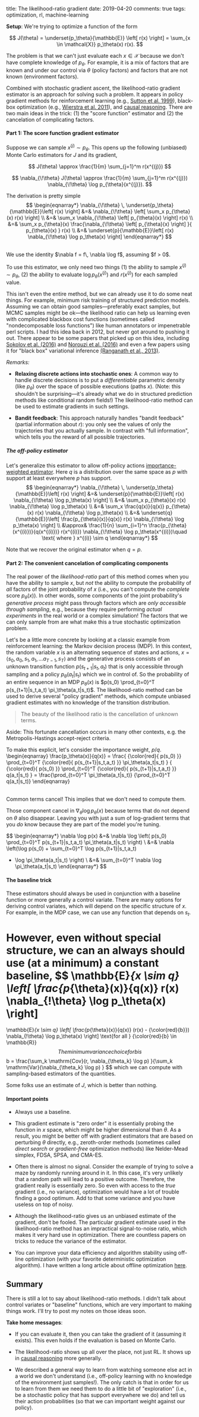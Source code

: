 title: The likelihood-ratio gradient
date: 2019-04-20
comments: true
tags: optimization, rl, machine-learning

**Setup**: We're trying to optimize a function of the form

$$
J(\theta) = \underset{p_\theta}{\mathbb{E}} \left[ r(x) \right] = \sum_{x \in \mathcal{X}} p_\theta(x) r(x).
$$

The problem is that we can't just evaluate each $x \in \mathcal{X}$ because we
don't have complete knowledge of $p_\theta$.  For example, it is a mix of
factors that are known and under our control via $\theta$ (policy factors) and
factors that are not known (environment factors).

Combined with stochastic gradient ascent, the likelihood-ratio gradient estimator is an approach for solving such a
problem.  It appears in policy gradient methods for reinforcement learning
(e.g.,
[Sutton et al. 1999](https://papers.nips.cc/paper/1713-policy-gradient-methods-for-reinforcement-learning-with-function-approximation.pdf)),
black-box optimization (e.g., [Wierstra et al. 2011](https://arxiv.org/abs/1106.4487)), and [causal reasoning](https://timvieira.github.io/blog/post/2016/12/19/counterfactual-reasoning-and-learning-from-logged-data/). There are two main ideas in the
trick: (1) the "score function" estimator and (2) the cancelation of
complicating factors.


#### Part 1: The score function gradient estimator

Suppose we can sample $x^{(j)} \sim p_\theta$. This opens up the following
(unbiased) Monte Carlo estimators for $J$ and its gradient,

$$
J(\theta) \approx \frac{1}{m} \sum_{j=1}^m r(x^{(j)})
$$

$$
\nabla_{\!\theta} J(\theta) \approx \frac{1}{m} \sum_{j=1}^m r(x^{(j)}) \nabla_{\!\theta} \log p_{\theta}(x^{(j)}).
$$


The derivation is pretty simple
$$
\begin{eqnarray*}
  \nabla_{\!\theta} \, \underset{p_\theta}{\mathbb{E}}\left[ r(x) \right]
  &=& \nabla_{\!\theta} \left[ \sum_x p_{\theta}(x) r(x) \right] \\
  &=& \sum_x \nabla_{\!\theta} \left[ p_{\theta}(x) \right] r(x) \\
  &=& \sum_x p_{\theta}(x) \frac{\nabla_{\!\theta} \left[ p_{\theta}(x) \right] }{ p_{\theta}(x) } r(x) \\
  &=& \underset{p}{\mathbb{E}}\left[ r(x) \nabla_{\!\theta} \log p_\theta(x) \right]
\end{eqnarray*}
$$

<br/>
We use the identity $\nabla f = f\, \nabla \log f$, assuming $f > 0$.

To use this estimator, we only need two things (1) the ability to sample
$x^{(j)} \sim p_{\theta}$, (2) the ability to evaluate $\log
p_{\theta}(x^{(j)})$ and $r(x^{(j)})$ for each sampled value.

This isn't even the entire method, but we can already use it to do some neat
things.  For example, minimum risk training of structured prediction models.
Assuming we can obtain good samples&mdash;preferably exact samples, but MCMC
samples might be ok&mdash;the likelihood ratio can help us learning even with
complicated blackbox cost functions (sometimes called "nondecomposable loss
functions") like human annotators or impenetrable perl scripts. I had this idea
back in 2012, but never got around to pushing it out. There appear to be some
papers that picked up on this idea, including
[Sokolov et al. (2016)](http://www.cl.uni-heidelberg.de/~riezler/publications/papers/ACL2016.pdf)
and [Norouzi et al. (2016)](https://arxiv.org/abs/1609.00150) and even a few
papers using it for "black box" variational inference
[(Ranganath et al., 2013)](https://arxiv.org/abs/1401.0118).

*Remarks:*

 * **Relaxing discrete actions into stochastic ones**: A common way to handle
   discrete decisions is to put a *differentiable* parametric density (like
   $p_\theta$) over the space of possible executions (paths $x$). (Note: this
   shouldn't be surprising&mdash;it's already what we do in structured
   prediction methods like conditional random fields!)  The likelihood-ratio
   method can be used to estimate gradients in such settings.

 * **Bandit feedback**: This approach naturally handles "bandit feedback"
   (partial information about $r$): you only see the values of only the
   trajectories that you actually sample. In contrast with "full information",
   which tells you the reward of all possible trajectories.


##### The off-policy estimator

Let's generalize this estimator to allow off-policy actions
[importance-weighted estimator](https://timvieira.github.io/blog/post/2014/12/21/importance-sampling/). Here
$q$ is a distribution over the same space as $p$ with support at least
everywhere $p$ has support.  $$ \begin{eqnarray*} \nabla_{\!\theta} \,
\underset{p_\theta}{\mathbb{E}}\left[ r(x) \right] &=&
\underset{p}{\mathbb{E}}\left[ r(x) \nabla_{\!\theta} \log p_\theta(x) \right]
\\ &=& \sum_x p_{\theta}(x) r(x) \nabla_{\!\theta} \log p_\theta(x) \\ &=&
\sum_x \frac{q(x)}{q(x)} p_{\theta}(x) r(x) \nabla_{\!\theta} \log p_\theta(x)
\\ &=&
\underset{q}{\mathbb{E}}\left[ \frac{p_{\theta}(x)}{q(x)} r(x) \nabla_{\!\theta} \log p_\theta(x) \right]
\\ &\approx& \frac{1}{n} \sum_{i=1}^n \frac{p_{\theta}(x^{(i)})}{q(x^{(i)})} r(x^{(i)}) \nabla_{\!\theta} \log p_\theta(x^{(i)})\quad \text{ where } x^{(i)} \sim q
\end{eqnarray*} $$

Note that we recover the original estimator when $q=p$.


#### Part 2: The convenient cancelation of complicating components

The real power of the *likelihood-ratio* part of this method comes when you have
the ability to sample $x$, but *not* the ability to compute the probability of
*all* factors of the joint probability of $x$ (i.e., you can't compute the
*complete* score $p_{\theta}(x)$). In other words, some components of the joint
probability's *generative process* might pass through factors which are *only
accessible through sampling*, e.g., because they require performing *actual
experiments* in the real world or a complex simulation! The factors that we can
only sample from are what make this a true stochastic optimization problem.

Let's be a little more concrete by looking at a classic example from
reinforcement learning: the Markov decision process (MDP). In this context, the
random variable $x$ is an alternating sequence of states and actions, $x =
\langle s_0, a_0, s_1, a_1, \ldots a_{T-1}, s_T \rangle$ and the generative
process consists of an unknown transition function $p(s_{t+1}|s_t,a_t)$ that is
only accessible through sampling and a policy $p_{\theta}(a_t|s_t)$ which we in
control of. So the probability of an entire sequence in an MDP $p_{\theta}(x)$
is $p(s_0) \prod_{t=0}^T p(s_{t+1}|s_t,a_t) \pi_\theta(a_t|s_t)$. The
likelihood-ratio method can be used to derive several "policy gradient" methods,
which compute unbiased gradient estimates with no knowledge of the transition
distribution.

> The beauty of the likelihood ratio is the cancellation of unknown terms.

Aside: This fortunate cancellation occurs in many other contexts, e.g. the
Metropolis-Hastings accept-reject criteria.

To make this explicit, let's consider the importance weight, $p/q$.
\begin{eqnarray}
\frac{p_\theta(x)}{q(x)}
= \frac{ {\color{red}{ p(s_0) }} \prod_{t=0}^T {\color{red}{ p(s_{t+1}|s_t,a_t) }} \pi_\theta(a_t|s_t) }
       { {\color{red}{ p(s_0) }} \prod_{t=0}^T {\color{red}{ p(s_{t+1}|s_t,a_t) }}  q(a_t|s_t) }
= \frac{\prod_{t=0}^T \pi_\theta(a_t|s_t)}
       {\prod_{t=0}^T q(a_t|s_t)}
\end{eqnarray}

<br/>
Common terms cancel! This implies that we don't need to compute them.

Those component cancel in $\nabla_{\!\theta} \log p_{\theta}(x)$ because terms
that do not depend on $\theta$ also disappear. Leaving you with just a sum of
log-gradient terms that you *do* know because they are part of the model you're
tuning.

$$
\begin{eqnarray*}
\nabla \log p(x)
&=& \nabla \log \left( p(s_0) \prod_{t=0}^T p(s_{t+1}|s_t,a_t) \pi_\theta(a_t|s_t) \right) \\
&=& \nabla \left(\log p(s_0) + \sum_{t=0}^T \log p(s_{t+1}|s_t,a_t)
  + \log \pi_\theta(a_t|s_t) \right) \\
&=& \sum_{t=0}^T \nabla \log \pi_\theta(a_t|s_t)
\end{eqnarray*}
$$

#### The baseline trick

These estimators should always be used in conjunction with a baseline function
or more generally a control variate. There are many options for deriving control
variates, which will depend on the specific structure of $x$.  For example, in
the MDP case, we can use any function that depends on $s_t$.

However, even without special structure, we can an always should use (at a
minimum) a constant baseline,
$$
\mathbb{E}_{x \sim q} \left[
\frac{p_{\theta}(x)}{q(x)}
r(x)
\nabla_{\!\theta} \log p_\theta(x)
\right]
=
\mathbb{E}_{x \sim q} \left[
\frac{p_{\theta}(x)}{q(x)}
(r(x) - {\color{red}{b}})
\nabla_{\!\theta} \log p_\theta(x)
\right]
\text{for all } {\color{red}{b} \in \mathbb{R}}
$$
The minimum variance choice for b is
$$
b = \frac{\sum_k \mathrm{Cov}(r, \nabla_{\theta_k} \log p) }{\sum_k \mathrm{Var}(\nabla_{\theta_k} \log p) }
$$
which we can compute with sampling-based estimators of the quantities.

Some folks use an estimate of $J$, which is better than nothing.

#### Important points

 * Always use a baseline.

 * This gradient estimate is "zero order" it is essentially probing the function
   in $x$ space, which might be higher dimensional than $\theta$. As a result,
   you might be better off with gradient estimators that are based on perturbing
   $\theta$ directly, e.g., zeroth-order methods (sometimes called *direct
   search* or *gradient-free* optimization methods) like Nelder-Mead simplex,
   FDSA, SPSA, and CMA-ES.

 * Often there is almost no signal. Consider the example of trying to solve a
   maze by randomly running around in it.  In this case, it's very unlikely that
   a random path will lead to a positive outcome.  Therefore, the gradient
   really is essentially zero. So even with access to the *true* gradient (i.e.,
   no variance), optimization would have a lot of trouble finding a good
   optimum.  Add to that some variance and you have useless on top of noisy.

 * Although the likelihood-ratio gives us an unbiased estimate of the gradient,
   don't be fooled. The particular gradient estimate used in the
   likelihood-ratio method has an impractical signal-to-noise ratio, which makes
   it very hard use in optimization.  There are countless papers on tricks to
   reduce the variance of the estimator.

 * You can improve your data efficiency and algorithm stability using off-line
   optimization (with your favorite deterministic optimization algorithm).  I
   have written a long article about offline optimization
   [here](https://timvieira.github.io/blog/post/2016/12/19/counterfactual-reasoning-and-learning-from-logged-data/).


## Summary

There is still a lot to say about likelihood-ratio methods.  I didn't talk about
control variates or "baseline" functions, which are very important to making
things work.  I'll try to post my notes on those ideas soon.

**Take home messages**:

 * If you can evaluate it, then you can take the gradient of it (assuming it
   exists). This even holds if the evaluation is based on Monte Carlo.

 * The likelihood-ratio shows up all over the place, not just RL. It shows up in
   [causal reasoning](https://timvieira.github.io/blog/post/2016/12/19/counterfactual-reasoning-and-learning-from-logged-data/)
   more generally.

 * We described a general way to learn from watching someone else act in a world
   we don't understand (i.e., off-policy learning with no knowledge of the
   environment just samples!). The only catch is that in order for us to learn
   from them we need them to do a little bit of "exploration" (i.e., be a
   stochastic policy that has support everywhere we do) and tell us their action
   probabilities (so that we can important weight against our policy).

